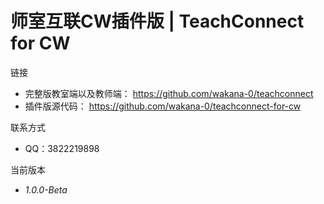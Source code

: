 # 师室互联CW插件版 | TeachConnect for CW #
链接
* 完整版教室端以及教师端：
https://github.com/wakana-0/teachconnect
* 插件版源代码：
https://github.com/wakana-0/teachconnect-for-cw

联系方式
* QQ：3822219898

当前版本
* _1.0.0-Beta_